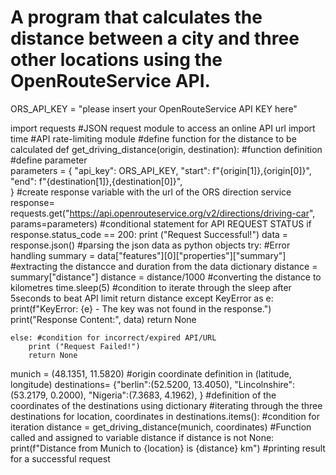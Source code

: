 # A program that calculates the distance between a city and three other locations using the OpenRouteService API.
ORS_API_KEY = "please insert your OpenRouteService API KEY here"

import requests #JSON request module to access an online API url
import time   #API rate-limiting module
#define function for the distance to be calculated
def get_driving_distance(origin, destination): #function definition
    #define parameter  
    parameters = {
    "api_key": ORS_API_KEY,
    "start": f"{origin[1]},{origin[0]}",
    "end": f"{destination[1]},{destination[0]}",      
}
#create response variable with the url of the ORS direction service
    response= requests.get("https://api.openrouteservice.org/v2/directions/driving-car", params=parameters)
#conditional statement for API REQUEST STATUS
    if response.status_code == 200:
        print ("Request Successful!")
        data = response.json() #parsing the json data as python objects
        try: #Error handling 
            summary = data["features"][0]["properties"]["summary"] #extracting the distancce and duration from the data dictionary
            distance = summary["distance"]
            distance = distance/1000 #converting the distance to kilometres
            time.sleep(5) #condition to iterate through the sleep after 5seconds to beat API limit
            return distance
        except KeyError as e:
            print(f"KeyError: {e} - The key was not found in the response.")
            print("Response Content:", data)
            return None
        
    else: #condition for incorrect/expired API/URL
        print ("Request Failed!")
        return None
munich = (48.1351, 11.5820)  #origin coordinate definition in (latitude, longitude)
destinations= {"berlin":(52.5200, 13.4050),
       "Lincolnshire":(53.2179, 0.2000),
       "Nigeria":(7.3683, 4.1962),
      }    #definition of the coordinates of the destinations using dictionary
#iterating through the three destinations
for location, coordinates in destinations.items(): #condition for iteration
    distance = get_driving_distance(munich, coordinates) #Function called and assigned to variable distance
    if distance is not None:
        print(f"Distance from Munich to {location} is {distance} km") #printing result for a successful request
